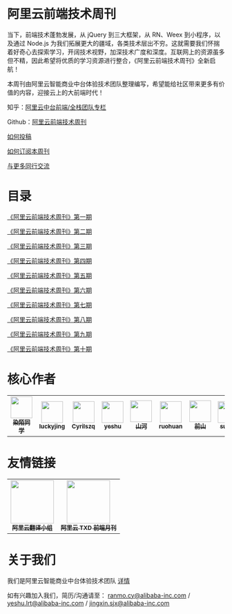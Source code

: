 # 阿里云前端技术周刊

当下，前端技术蓬勃发展，从 jQuery 到三大框架，从 RN、Weex 到小程序，以及通过 Node.js 为我们拓展更大的疆域，各类技术层出不穷。这就需要我们怀揣着好奇心去探索学习，开阔技术视野，加深技术广度和深度。互联网上的资源虽多但不精，因此希望将优质的学习资源进行整合，《阿里云前端技术周刊》全新启航！

本周刊由阿里云智能商业中台体验技术团队整理编写，希望能给社区带来更多有价值的内容，迎接云上的大前端时代！

知乎：[阿里云中台前端/全栈团队专栏](https://zhuanlan.zhihu.com/aliyun)

Github：[阿里云前端技术周刊](https://github.com/aliyunfe/weekly)

[如何投稿](https://github.com/aliyunfe/weekly/issues/new)

[如何订阅本周刊](./subscribe.md)

[与更多同行交流](./communication.md)

# 目录

[《阿里云前端技术周刊》第一期](./weekly/《阿里云前端技术周刊》第一期.md)

[《阿里云前端技术周刊》第二期](./weekly/《阿里云前端技术周刊》第二期.md)

[《阿里云前端技术周刊》第三期](./weekly/《阿里云前端技术周刊》第三期.md)

[《阿里云前端技术周刊》第四期](./weekly/《阿里云前端技术周刊》第四期.md)

[《阿里云前端技术周刊》第五期](./weekly/《阿里云前端技术周刊》第五期.md)

[《阿里云前端技术周刊》第六期](./weekly/《阿里云前端技术周刊》第六期.md)

[《阿里云前端技术周刊》第七期](./weekly/《阿里云前端技术周刊》第七期.md)

[《阿里云前端技术周刊》第八期](./weekly/《阿里云前端技术周刊》第八期.md)

[《阿里云前端技术周刊》第九期](./weekly/《阿里云前端技术周刊》第九期.md)

[《阿里云前端技术周刊》第十期](./weekly/《阿里云前端技术周刊》第十期.md)

# 核心作者

<table>
  <tr>
    <td align="center">
        <a href="https://github.com/answershuto">
            <img src="https://avatars1.githubusercontent.com/u/17812136?s=400&u=cf4180567729f3fe7b3cbae7d7813fd48af21f8b&v=4" width="50px;"/><br /><sub><b>染陌同学</b></sub>
        </a>
    </td>
    <td align="center">
        <a href="https://github.com/luckyjing">
            <img src="https://avatars1.githubusercontent.com/u/7669565?s=400&v=4" width="50px;"/><br /><sub><b>luckyjing</b></sub>
        </a>
    </td>
    <td align="center">
        <a href="https://github.com/Cyrilszq">
            <img src="https://avatars0.githubusercontent.com/u/17585588?s=400&v=4" width="50px;"/><br /><sub><b>Cyrilszq</b></sub>
        </a>
    </td>
    <td align="center">
        <a href="https://github.com/xdlrt">
            <img src="https://avatars3.githubusercontent.com/u/13093537?s=400&v=4" width="50px;"/><br /><sub><b>yeshu</b></sub>
        </a>
    </td>
    <td align="center">
        <a href="https://github.com/lianmin">
            <img src="https://avatars0.githubusercontent.com/u/927118?s=400&v=4" width="50px;"/><br /><sub><b>山河</b></sub>
        </a>
    </td>
    <td align="center">
        <a href="https://github.com/ruohuan">
            <img src="https://avatars3.githubusercontent.com/u/7887063?s=400&v=4" width="50px;"/><br /><sub><b>ruohuan</b></sub>
        </a>
    </td>
    <td align="center">
        <a href="https://github.com/xiaoshan5733">
            <img src="https://avatars2.githubusercontent.com/u/854370?s=400&v=4" width="50px;"/><br /><sub><b>前山</b></sub>
        </a>
    </td>
    <td align="center">
        <a href="https://github.com/su-dan">
            <img src="https://avatars2.githubusercontent.com/u/14104060?s=400&v=4" width="50px;"/><br /><sub><b>sudan</b></sub>
        </a>
    </td>
    <td align="center">
        <a href="https://github.com/ql434">
            <img src="https://avatars1.githubusercontent.com/u/7567247?s=400&v=4" width="50px;"/><br /><sub><b>kunqian</b></sub>
        </a>
    </td>
  </tr>
</table>

# 友情链接

<table>
  <tr>
    <td align="center">
        <a href="https://github.com/dawn-plex/translate">
            <img src="https://avatars0.githubusercontent.com/u/42642444?s=200&v=4" width="100px;"/><br /><sub><b>阿里云翻译小组</b></sub>
        </a>
    </td>
    <td align="center">
        <a href="https://github.com/txd-team/monthly">
            <img src="https://avatars3.githubusercontent.com/u/35253996?s=200&v=4" width="100px;" /><br /><sub><b>阿里云 TXD 前端月刊</b></sub>
        </a>
    </td>
  </tr>
</table>

# 关于我们

我们是阿里云智能商业中台体验技术团队 [详情](https://github.com/aliyunfe/weekly/blob/master/about.md)

如有兴趣加入我们，简历/沟通请至： ranmo.cy@alibaba-inc.com / yeshu.lrt@alibaba-inc.com / jingxin.sjx@alibaba-inc.com

